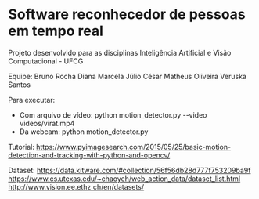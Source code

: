 # Software reconhecedor de pessoas em tempo real

Projeto desenvolvido para as disciplinas Inteligência Artificial e Visão Computacional - UFCG

Equipe: Bruno Rocha
Diana Marcela
Júlio César
Matheus Oliveira
Veruska Santos

Para executar: 
- Com arquivo de vídeo: python motion_detector.py --video videos/virat.mp4
- Da webcam: python motion_detector.py


Tutorial: https://www.pyimagesearch.com/2015/05/25/basic-motion-detection-and-tracking-with-python-and-opencv/


Dataset: 
https://data.kitware.com/#collection/56f56db28d777f753209ba9f
https://www.cs.utexas.edu/~chaoyeh/web_action_data/dataset_list.html
http://www.vision.ee.ethz.ch/en/datasets/
